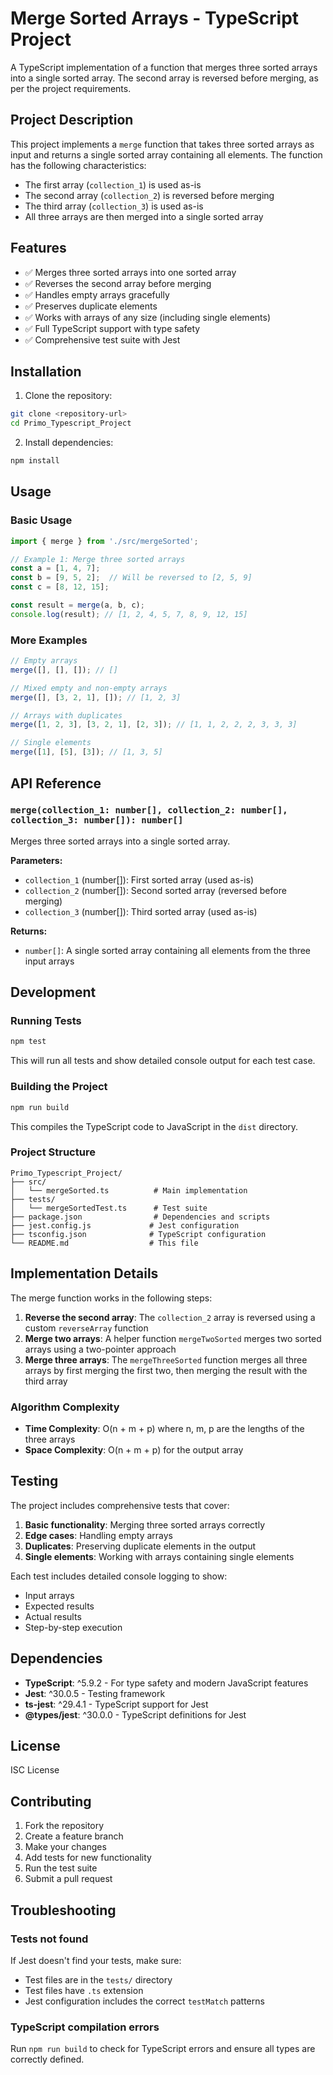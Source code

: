 # Merge Sorted Arrays - TypeScript Project

A TypeScript implementation of a function that merges three sorted arrays into a single sorted array. The second array is reversed before merging, as per the project requirements.

## Project Description

This project implements a `merge` function that takes three sorted arrays as input and returns a single sorted array containing all elements. The function has the following characteristics:

- The first array (`collection_1`) is used as-is
- The second array (`collection_2`) is reversed before merging
- The third array (`collection_3`) is used as-is
- All three arrays are then merged into a single sorted array

## Features

- ✅ Merges three sorted arrays into one sorted array
- ✅ Reverses the second array before merging
- ✅ Handles empty arrays gracefully
- ✅ Preserves duplicate elements
- ✅ Works with arrays of any size (including single elements)
- ✅ Full TypeScript support with type safety
- ✅ Comprehensive test suite with Jest

## Installation

1. Clone the repository:
```bash
git clone <repository-url>
cd Primo_Typescript_Project
```

2. Install dependencies:
```bash
npm install
```

## Usage

### Basic Usage

```typescript
import { merge } from './src/mergeSorted';

// Example 1: Merge three sorted arrays
const a = [1, 4, 7];
const b = [9, 5, 2];  // Will be reversed to [2, 5, 9]
const c = [8, 12, 15];

const result = merge(a, b, c);
console.log(result); // [1, 2, 4, 5, 7, 8, 9, 12, 15]
```

### More Examples

```typescript
// Empty arrays
merge([], [], []); // []

// Mixed empty and non-empty arrays
merge([], [3, 2, 1], []); // [1, 2, 3]

// Arrays with duplicates
merge([1, 2, 3], [3, 2, 1], [2, 3]); // [1, 1, 2, 2, 2, 3, 3, 3]

// Single elements
merge([1], [5], [3]); // [1, 3, 5]
```

## API Reference

### `merge(collection_1: number[], collection_2: number[], collection_3: number[]): number[]`

Merges three sorted arrays into a single sorted array.

**Parameters:**
- `collection_1` (number[]): First sorted array (used as-is)
- `collection_2` (number[]): Second sorted array (reversed before merging)
- `collection_3` (number[]): Third sorted array (used as-is)

**Returns:**
- `number[]`: A single sorted array containing all elements from the three input arrays

## Development

### Running Tests

```bash
npm test
```

This will run all tests and show detailed console output for each test case.

### Building the Project

```bash
npm run build
```

This compiles the TypeScript code to JavaScript in the `dist` directory.

### Project Structure

```
Primo_Typescript_Project/
├── src/
│   └── mergeSorted.ts          # Main implementation
├── tests/
│   └── mergeSortedTest.ts      # Test suite
├── package.json                # Dependencies and scripts
├── jest.config.js             # Jest configuration
├── tsconfig.json              # TypeScript configuration
└── README.md                  # This file
```

## Implementation Details

The merge function works in the following steps:

1. **Reverse the second array**: The `collection_2` array is reversed using a custom `reverseArray` function
2. **Merge two arrays**: A helper function `mergeTwoSorted` merges two sorted arrays using a two-pointer approach
3. **Merge three arrays**: The `mergeThreeSorted` function merges all three arrays by first merging the first two, then merging the result with the third array

### Algorithm Complexity

- **Time Complexity**: O(n + m + p) where n, m, p are the lengths of the three arrays
- **Space Complexity**: O(n + m + p) for the output array

## Testing

The project includes comprehensive tests that cover:

1. **Basic functionality**: Merging three sorted arrays correctly
2. **Edge cases**: Handling empty arrays
3. **Duplicates**: Preserving duplicate elements in the output
4. **Single elements**: Working with arrays containing single elements

Each test includes detailed console logging to show:
- Input arrays
- Expected results
- Actual results
- Step-by-step execution

## Dependencies

- **TypeScript**: ^5.9.2 - For type safety and modern JavaScript features
- **Jest**: ^30.0.5 - Testing framework
- **ts-jest**: ^29.4.1 - TypeScript support for Jest
- **@types/jest**: ^30.0.0 - TypeScript definitions for Jest

## License

ISC License

## Contributing

1. Fork the repository
2. Create a feature branch
3. Make your changes
4. Add tests for new functionality
5. Run the test suite
6. Submit a pull request

## Troubleshooting

### Tests not found
If Jest doesn't find your tests, make sure:
- Test files are in the `tests/` directory
- Test files have `.ts` extension
- Jest configuration includes the correct `testMatch` patterns

### TypeScript compilation errors
Run `npm run build` to check for TypeScript errors and ensure all types are correctly defined. 

